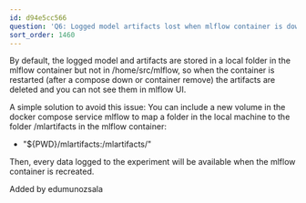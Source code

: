 ```yaml
---
id: d94e5cc566
question: 'Q6: Logged model artifacts lost when mlflow container is down or removed'
sort_order: 1460
---
```


By default, the logged model and artifacts are stored in a local folder in the mlflow container but not in /home/src/mlflow, so when the container is restarted (after a compose down or container remove) the artifacts are deleted and you can not see them in mlflow UI.

A simple solution to avoid this issue: You can include a new volume in the docker compose service mlflow to map a folder in the local machine to the folder /mlartifacts in the mlflow container:

- "${PWD}/mlartifacts:/mlartifacts/"

Then, every data logged to the experiment will be available when the mlflow container is recreated.

Added by edumunozsala

